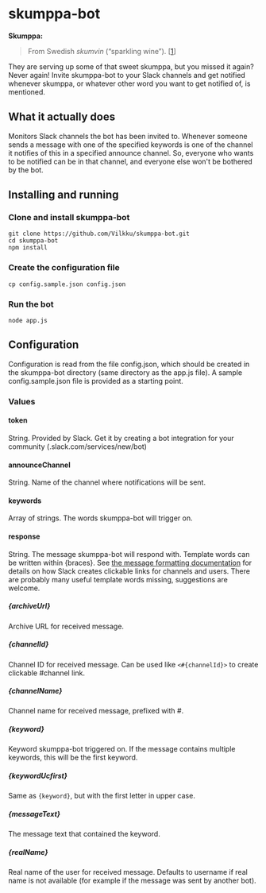 # skumppa-bot

**Skumppa:**
> From Swedish *skumvin*‎ (“sparkling wine”). [[1](https://en.wiktionary.org/wiki/skumppa)]

They are serving up some of that sweet skumppa, but you missed it again? Never again! Invite skumppa-bot to your Slack channels and get notified whenever skumppa, or whatever other word you want to get notified of, is mentioned.

## What it actually does
Monitors Slack channels the bot has been invited to. Whenever someone sends a message with one of the specified keywords is one of the channel it notifies of this in a specified announce channel. So, everyone who wants to be notified can be in that channel, and everyone else won't be bothered by the bot.

## Installing and running

### Clone and install skumppa-bot
    git clone https://github.com/Vilkku/skumppa-bot.git
    cd skumppa-bot
    npm install

### Create the configuration file
    cp config.sample.json config.json

### Run the bot
    node app.js

## Configuration

Configuration is read from the file config.json, which should be created in the skumppa-bot directory (same directory as the app.js file). A sample config.sample.json file is provided as a starting point.

### Values

#### token
String. Provided by Slack. Get it by creating a bot integration for your community (<community>.slack.com/services/new/bot)

#### announceChannel
String. Name of the channel where notifications will be sent.

#### keywords
Array of strings. The words skumppa-bot will trigger on.

#### response
String. The message skumppa-bot will respond with. Template words can be written within {braces}. See [the message formatting documentation](https://api.slack.com/docs/formatting) for details on how Slack creates clickable links for channels and users. There are probably many useful template words missing, suggestions are welcome.

##### {archiveUrl}
Archive URL for received message.

##### {channelId}
Channel ID for received message. Can be used like `<#{channelId}>` to create clickable #channel link. 

##### {channelName}
Channel name for received message, prefixed with #.

##### {keyword}
Keyword skumppa-bot triggered on. If the message contains multiple keywords, this will be the first keyword.

##### {keywordUcfirst}
Same as `{keyword}`, but with the first letter in upper case.

##### {messageText}
The message text that contained the keyword.

##### {realName}
Real name of the user for received message. Defaults to username if real name is not available (for example if the message was sent by another bot).
